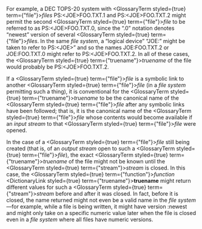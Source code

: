  



For example, a DEC TOPS-20 system with <GlossaryTerm styled={true} term={"file"}><i>files</i></GlossaryTerm> PS:&lt;JOE&gt;FOO.TXT.1 and PS:&lt;JOE&gt;FOO.TXT.2 might permit the second <GlossaryTerm styled={true} term={"file"}><i>file</i></GlossaryTerm> to be referred to as PS:&lt;JOE&gt;FOO.TXT.0, since the “.0” notation denotes “newest” version of several <GlossaryTerm styled={true} term={"file"}><i>files</i></GlossaryTerm>. In the same *file system*, a “logical device” “JOE:” might be taken to refer to PS:&lt;JOE&gt;” and so the names JOE:FOO.TXT.2 or JOE:FOO.TXT.0 might refer to PS:&lt;JOE&gt;FOO.TXT.2. In all of these cases, the <GlossaryTerm styled={true} term={"truename"}><i>truename</i></GlossaryTerm> of the file would probably be PS:&lt;JOE&gt;FOO.TXT.2. 



If a <GlossaryTerm styled={true} term={"file"}><i>file</i></GlossaryTerm> is a symbolic link to another <GlossaryTerm styled={true} term={"file"}><i>file</i></GlossaryTerm> (in a *file system* permitting such a thing), it is conventional for the <GlossaryTerm styled={true} term={"truename"}><i>truename</i></GlossaryTerm> to be the canonical name of the <GlossaryTerm styled={true} term={"file"}><i>file</i></GlossaryTerm> after any symbolic links have been followed; that is, it is the canonical name of the <GlossaryTerm styled={true} term={"file"}><i>file</i></GlossaryTerm> whose contents would become available if an *input stream* to that <GlossaryTerm styled={true} term={"file"}><i>file</i></GlossaryTerm> were opened. 



In the case of a <GlossaryTerm styled={true} term={"file"}><i>file</i></GlossaryTerm> still being created (that is, of an *output stream* open to such a <GlossaryTerm styled={true} term={"file"}><i>file</i></GlossaryTerm>), the exact <GlossaryTerm styled={true} term={"truename"}><i>truename</i></GlossaryTerm> of the file might not be known until the <GlossaryTerm styled={true} term={"stream"}><i>stream</i></GlossaryTerm> is closed. In this case, the <GlossaryTerm styled={true} term={"function"}><i>function</i></GlossaryTerm> <DictionaryLink styled={true} term={"truename"}><b>truename</b></DictionaryLink> might return different values for such a <GlossaryTerm styled={true} term={"stream"}><i>stream</i></GlossaryTerm> before and after it was closed. In fact, before it is closed, the name returned might not even be a valid name in the *file system*—for example, while a file is being written, it might have version :newest and might only take on a specific numeric value later when the file is closed even in a *file system* where all files have numeric versions. 







 



 



